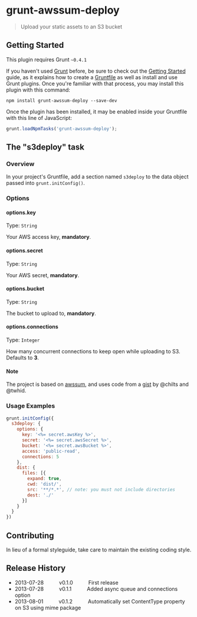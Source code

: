 # grunt-awssum-deploy

> Upload your static assets to an S3 bucket

## Getting Started
This plugin requires Grunt `~0.4.1`

If you haven't used [Grunt](http://gruntjs.com/) before, be sure to check out the [Getting Started](http://gruntjs.com/getting-started) guide, as it explains how to create a [Gruntfile](http://gruntjs.com/sample-gruntfile) as well as install and use Grunt plugins. Once you're familiar with that process, you may install this plugin with this command:

```shell
npm install grunt-awssum-deploy --save-dev
```

Once the plugin has been installed, it may be enabled inside your Gruntfile with this line of JavaScript:

```js
grunt.loadNpmTasks('grunt-awssum-deploy');
```

## The "s3deploy" task

### Overview
In your project's Gruntfile, add a section named `s3deploy` to the data object passed into `grunt.initConfig()`.

### Options

#### options.key
Type: `String`

Your AWS access key, **mandatory**.

#### options.secret
Type: `String`

Your AWS secret, **mandatory**.

#### options.bucket
Type: `String`

The bucket to upload to, **mandatory**.

#### options.connections
Type: `Integer`

How many concurrent connections to keep open while uploading to S3. Defaults to **3**.

#### Note
The project is based on [awssum](http://awssum.io), and uses code from a [gist](https://gist.github.com/chilts/3687910) by @chilts and @twhid.

### Usage Examples

```js
grunt.initConfig({
  s3deploy: {
    options: {
      key: '<%= secret.awsKey %>',
      secret: '<%= secret.awsSecret %>',
      bucket: '<%= secret.awsBucket %>',
      access: 'public-read',
      connections: 5
    },
    dist: {
      files: [{
        expand: true,
        cwd: 'dist/',
        src: '**/*.*', // note: you must not include directories
        dest: './'
      }]
    }
  }
})
```

## Contributing
In lieu of a formal styleguide, take care to maintain the existing coding style.

## Release History
* 2013-07-28   v0.1.0   First release
* 2013-07-28   v0.1.1   Added async queue and connections option
* 2013-08-01   v0.1.2   Automatically set ContentType property on S3 using mime package
